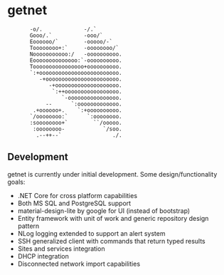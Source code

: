 # getnet

           -o/.             -/.`                  
           Gooo/.`          -ooo/`                
           Eoooooo/`        -ooooo/-`             
           Toooooooo+:`     -oooooooo/`           
           Nooooooooooo:/   -oooooooooo.          
           Eoooooooooooooo:`-oooooooooo.          
           Toooooooooooooooo+oooooooooo.          
           `:+ooooooooooooooooooooooooo.          
              -+ooooooooooooooooooooooo.          
                 -+oooooooooooooooooooo.          
                  `:++ooooooooooooooooo.          
                     `-oooooooooooooooo.          
                --      `:ooooooooooooo.          
            .+oooooo+.    `:+oooooooooo.          
           `/oooooooo:`      `:oooooooo.          
           :soooooooo+`        ``/ooooo.          
            :oooooooo-            `/soo.          
             .--++--`                ./.  

## Development

getnet is currently under initial development.  Some design/functionality goals:

*  .NET Core for cross platform capabilities
*  Both MS SQL and PostgreSQL support
*  material-design-lite by google for UI (instead of bootstrap)
*  Entity framework with unit of work and generic repository design pattern
*  NLog logging extended to support an alert system
*  SSH generalized client with commands that return typed results
*  Sites and services integration
*  DHCP integration
*  Disconnected network import capabilities

 
